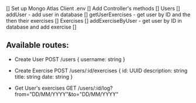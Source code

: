 [] Set up Mongo Atlas Client .env
[] Add Controller's methods
  [] Users
    [] addUser
      - add user in database
    [] getUserExercises
      - get user by ID and the then their exercises
  [] Exercises
    [] addExerciseByUser
      - get user by ID in database and add exercise
[] 

## Available routes:

- Create User
POST /users
{
  username: string
}

- Create Exercise
POST /users/:id/exercises
{
  id: UUID
  description: string
  title: string
  date: string
}

- Get User's exercises
GET /users/:id/log?from="DD/MM/YYYY"&to="DD/MM/YYYY"